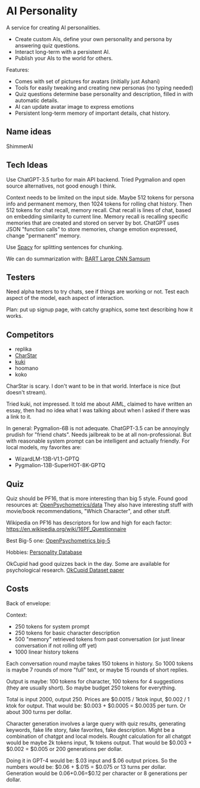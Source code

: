 # AI Personality

A service for creating AI personalities.

* Create custom AIs, define your own personality and persona by answering quiz questions.
* Interact long-term with a persistent AI.
* Publish your AIs to the world for others.

Features:
* Comes with set of pictures for avatars (initially just Ashani)
* Tools for easily tweaking and creating new personas (no typing needed)
* Quiz questions determine base personality and description, filled in with automatic details.
* AI can update avatar image to express emotions
* Persistent long-term memory of important details, chat history.

## Name ideas

ShimmerAI

## Tech Ideas

Use ChatGPT-3.5 turbo for main API backend. Tried Pygmalion and open source alternatives, not good enough I think.

Context needs to be limited on the input side. Maybe 512 tokens for persona info and permanent memory, then 1024 tokens
for rolling chat history. Then 512 tokens for chat recall, memory recall. Chat recall is lines of chat, based on embedding
similarity to current line. Memory recall is recalling specific memories that are created and stored on server by bot.
ChatGPT uses JSON "function calls" to store memories, change emotion expressed, change "permanent" memory.

Use [Spacy](https://spacy.io/) for splitting sentences for chunking.

We can do summarization with:
[BART Large CNN Samsum](https://huggingface.co/philschmid/bart-large-cnn-samsum)


## Testers

Need alpha testers to try chats, see if things are working or not. Test each aspect of the model, each aspect of interaction.

Plan: put up signup page, with catchy graphics, some text describing how it works.

## Competitors

* replika
* [CharStar](https://charstar.ai/)
* [kuki](https://www.kuki.ai/about)
* hoomano
* koko

CharStar is scary. I don't want to be in that world. Interface is nice (but doesn't stream).

Tried kuki, not impressed. It told me about AIML, claimed to have written an essay, then had no idea what I was talking about when I asked if there was a link to it.

In general: Pygmalion-6B is not adequate. ChatGPT-3.5 can be annoyingly prudish for "friend chats". Needs jailbreak to be at all non-professional. But with
reasonable system prompt can be intelligent and actually friendly. For local models, my favorites are:
* WizardLM-13B-V1.1-GPTQ
* Pygmalion-13B-SuperHOT-8K-GPTQ


## Quiz

Quiz should be PF16, that is more interesting than big 5 style. Found good resources at:
[OpenPsychometrics/data](https://openpsychometrics.org/_rawdata/)
They also have interesting stuff with movie/book recommendations, "Which Character", and other stuff.

Wikipedia on PF16 has descriptors for low and high for each factor:
https://en.wikipedia.org/wiki/16PF_Questionnaire

Best Big-5 one:
[OpenPsychometrics big-5](https://openpsychometrics.org/printable/big-five-personality-test.pdf)

Hobbies:
[Personality Database](https://www.personality-database.com/profile?pid=3&cid=30&sub_cat_id=31569)

OkCupid had good quizzes back in the day. Some are available for psychological research.
[OkCupid Dataset paper](https://openpsych.net/paper/46/)

## Costs

Back of envelope:

Context:
* 250 tokens for system prompt
* 250 tokens for basic character description
* 500 "memory" retrieved tokens from past conversation (or just linear
conversation if not rolling off yet)
* 1000 linear history tokens

Each conversation round maybe takes 150 tokens in history. So 1000 tokens is
maybe 7 rounds of more "full" text, or maybe 15 rounds of short replies.

Output is maybe: 100 tokens for character, 100 tokens for 4 suggestions (they are
usually short). So maybe budget 250 tokens for everything.

Total is input 2000, output 250. Prices are $0.0015 / 1ktok input, $0.002 / 1 ktok for output.
That would be: $0.003 + $0.0005 = $0.0035 per turn. Or about 300 turns per dollar.

Character generation involves a large query with quiz results, generating keywords, fake
life story, fake favorites, fake description. Might be a combination of chatgpt and local
models. Rought calculation for all chatgpt would be maybe 2k tokens input, 1k tokens output.
That would be $0.003 + $0.002 = $0.005 or 200 generations per dollar.

Doing it in GPT-4 would be: $.03 input and $.06 output prices. So the numbers would be:
$0.06 + $.015 = $0.075 or 13 turns per dollar. Generation would be $0.06+$0.06=$0.12
per character or 8 generations per dollar.
